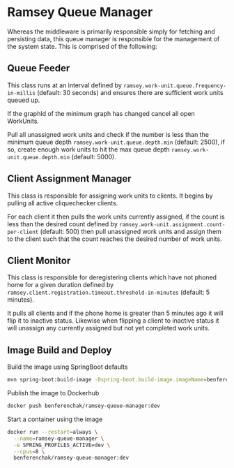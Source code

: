 # Ramsey Queue Manager
Whereas the middleware is primarily responsible simply for fetching and persisting data, this queue manager is responsible for the management of the system state. This is comprised of the following:

## Queue Feeder

This class runs at an interval defined by `ramsey.work-unit.queue.frequency-in-millis` (default: 30 seconds) and ensures there are sufficient work units queued up.

If the graphId of the minimum graph has changed cancel all open WorkUnits. 

Pull all unassigned work units and check if the number is less than the minimum queue depth `ramsey.work-unit.queue.depth.min` (default: 2500), if so, create enough work units to hit the max queue depth `ramsey.work-unit.queue.depth.min` (default: 5000).

## Client Assignment Manager

This class is responsible for assigning work units to clients. It begins by pulling all active cliquechecker clients. 

For each client it then pulls the work units currently assigned, if the count is less than the desired count defined by `ramsey.work-unit.assignment.count-per-client` (default: 500) then pull unassigned work units and assign them to the client such that the count reaches the desired number of work units.

## Client Monitor

This class is responsible for deregistering clients which have not phoned home for a given duration defined by `ramsey.client.registration.timeout.threshold-in-minutes` (default: 5 minutes).

It pulls all clients and if the phone home is greater than 5 minutes ago it will flip it to inactive status. Likewise when flipping a client to inactive status it will unassign any currently assigned but not yet completed work units.

## Image Build and Deploy

Build the image using SpringBoot defaults
```bash
mvn spring-boot:build-image -Dspring-boot.build-image.imageName=benferenchak/ramsey-queue-manager:dev
````

Publish the image to Dockerhub
```bash
docker push benferenchak/ramsey-queue-manager:dev
```

Start a container using the image
```bash
docker run --restart=always \
  --name=ramsey-queue-manager \
  -e SPRING_PROFILES_ACTIVE=dev \
  --cpus=8 \
  benferenchak/ramsey-queue-manager:dev
```